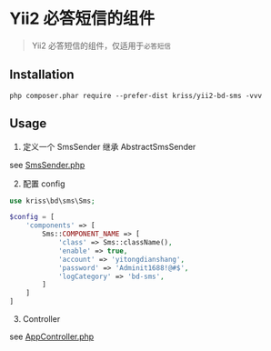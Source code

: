 Yii2 必答短信的组件
============
> Yii2 必答短信的组件，仅适用于`必答短信`

Installation
------------

```
php composer.phar require --prefer-dist kriss/yii2-bd-sms -vvv
```

Usage
------------

1. 定义一个 SmsSender 继承 AbstractSmsSender

see [SmsSender.php](https://github.com/krissss/yii2-bd-sms/blob/master/examples/SmsSender.php)

2. 配置 config

```php
use kriss\bd\sms\Sms;

$config = [
    'components' => [
        Sms::COMPONENT_NAME => [
            'class' => Sms::className(),
            'enable' => true,
            'account' => 'yitongdianshang',
            'password' => 'Adminit1688!@#$',
            'logCategory' => 'bd-sms',
        ]
    ]
]
```

3. Controller

see [AppController.php](https://github.com/krissss/yii2-bd-sms/blob/master/examples/AppController.php)

